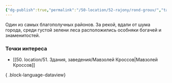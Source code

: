 ```yaml
---
{"dg-publish":true,"permalink":"/50-location/52-rajony/rond-grouv/","tags":["локация/район"]}
---
```


Один из самых благополучных районов. За рекой, вдали от шума города, среди густой зелени леса расположились особняки богачей и знаменитостей. 
### Точки интереса
- [[50. location/51. Здания, заведения/Мавзолей Кроссов\|Мавзолей Кроссов]]

{ .block-language-dataview}